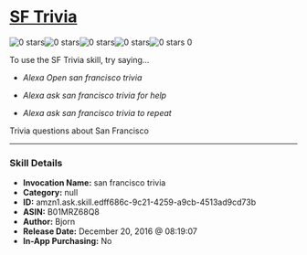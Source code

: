 # [SF Trivia](http://alexa.amazon.com/#skills/amzn1.ask.skill.edff686c-9c21-4259-a9cb-4513ad9cd73b)
![0 stars](../../images/ic_star_border_black_18dp_1x.png)![0 stars](../../images/ic_star_border_black_18dp_1x.png)![0 stars](../../images/ic_star_border_black_18dp_1x.png)![0 stars](../../images/ic_star_border_black_18dp_1x.png)![0 stars](../../images/ic_star_border_black_18dp_1x.png) 0

To use the SF Trivia skill, try saying...

* *Alexa Open san francisco trivia*

* *Alexa ask san francisco trivia for help*

* *Alexa ask san francisco trivia to repeat*

Trivia questions about San Francisco

***

### Skill Details

* **Invocation Name:** san francisco trivia
* **Category:** null
* **ID:** amzn1.ask.skill.edff686c-9c21-4259-a9cb-4513ad9cd73b
* **ASIN:** B01MRZ68Q8
* **Author:** Bjorn
* **Release Date:** December 20, 2016 @ 08:19:07
* **In-App Purchasing:** No
